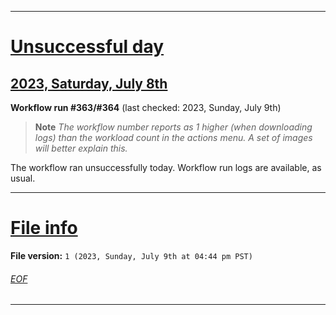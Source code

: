 
***

# [Unsuccessful day](#Unsuccessful-day)

## [2023, Saturday, July 8th](#2023-Saturday-July-8th)

**Workflow run #363/#364** (last checked: 2023, Sunday, July 9th)

> **Note** _The workflow number reports as 1 higher (when downloading logs) than the workload count in the actions menu. A set of images will better explain this._

The workflow ran unsuccessfully today. Workflow run logs are available, as usual.

***

# [File info](#File-info)

**File version:** `1 (2023, Sunday, July 9th at 04:44 pm PST)`

###### [EOF](#EOF)

***
